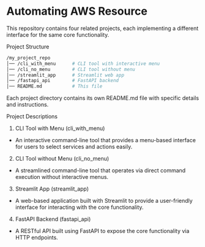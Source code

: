 # Automating AWS Resource
This repository contains four related projects, each implementing a different interface for the same core functionality.

Project Structure
```sh
/my_project_repo
│── /cli_with_menu      # CLI tool with interactive menu
│── /cli_no_menu        # CLI tool without menu
│── /streamlit_app      # Streamlit web app
│── /fastapi_api        # FastAPI backend
│── README.md           # This file
```

Each project directory contains its own README.md file with specific details and instructions.


Project Descriptions

1. CLI Tool with Menu (cli_with_menu)
- An interactive command-line tool that provides a menu-based interface for users to select services and actions easily.

2. CLI Tool without Menu (cli_no_menu)
- A streamlined command-line tool that operates via direct command execution without interactive menus.

3. Streamlit App (streamlit_app)

- A web-based application built with Streamlit to provide a user-friendly interface for interacting with the core functionality.

4. FastAPI Backend (fastapi_api)

- A RESTful API built using FastAPI to expose the core functionality via HTTP endpoints.



